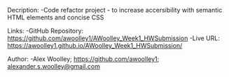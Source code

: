 
Decription: 
-Code refactor project - to increase accersibility with semantic HTML elements and concise CSS

Links: 
-GitHub Repository: https://github.com/awoolley1/AWoolley_Week1_HWSubmission
-Live URL: https://awoolley1.github.io/AWoolley_Week1_HWSubmission/

Author: 
-Alex Woolley; https://github.com/awoolley1; alexander.s.woolley@gmail.com


